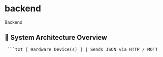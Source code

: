 # backend
Backend

## 🧭 System Architecture Overview
<pre> ```txt [ Hardware Device(s) ] | Sends JSON via HTTP / MQTT | v [ Express.js API Server ] | ┌─────────────┴──────────────┐ | | [ Middleware Layer ] [ Route Handlers ] (Auth, Validation, etc.) (auth, data, stats) | ┌────────┴────────┐ | | [ Controllers / Services ] | | | └────[ Sequelize ORM ]────┐ | [ PostgreSQL / MySQL / SQLite ] | Sensor Data, Users, Stats Tables | v ┌──────────────────────────┐ | CORS + JWT | └──────────────────────────┘ | Serves to Frontends ┌───────────────────────────────┐ | | [ Web Frontend ] [ Mobile App ] (React, Vue, etc.) (React Native, Flutter, etc.) | | └───── Consumes API (Fetch/Axios) ─────┘ ``` </pre>

